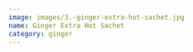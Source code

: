 ```yaml
---
image: images/3.-ginger-extra-hot-sachet.jpg
name: Ginger Extra Hot Sachet
category: ginger
---
```

